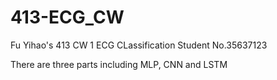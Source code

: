 # 413-ECG_CW

Fu Yihao's 413 CW 1 ECG CLassification
Student No.35637123

There are three parts including MLP, CNN and LSTM

